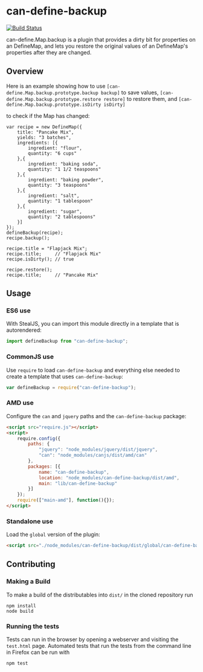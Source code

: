 # can-define-backup


[![Build Status](https://travis-ci.org/canjs/can-define-backup.png?branch=master)](https://travis-ci.org/canjs/can-define-backup)

can-define.Map.backup is a plugin that provides a dirty bit for properties on an DefineMap,
and lets you restore the original values of an DefineMap's properties after they are changed.

## Overview

Here is an example showing how to use `[can-define.Map.backup.prototype.backup backup]` to save values,
`[can-define.Map.backup.prototype.restore restore]` to restore them, and `[can-define.Map.backup.prototype.isDirty isDirty]`

to check if the Map has changed:

```
var recipe = new DefineMap({
	title: "Pancake Mix",
	yields: "3 batches",
	ingredients: [{
		ingredient: "flour",
		quantity: "6 cups"
	},{
		ingredient: "baking soda",
		quantity: "1 1/2 teaspoons"
	},{
		ingredient: "baking powder",
		quantity: "3 teaspoons"
	},{
		ingredient: "salt",
		quantity: "1 tablespoon"
	},{
		ingredient: "sugar",
		quantity: "2 tablespoons"
	}]
});
defineBackup(recipe);
recipe.backup();

recipe.title = "Flapjack Mix";
recipe.title;     // "Flapjack Mix"
recipe.isDirty(); // true

recipe.restore();
recipe.title;     // "Pancake Mix"
```

## Usage

### ES6 use

With StealJS, you can import this module directly in a template that is autorendered:

```js
import defineBackup from "can-define-backup";
```

### CommonJS use

Use `require` to load `can-define-backup` and everything else
needed to create a template that uses `can-define-backup`:

```js
var defineBackup = require("can-define-backup");
```

### AMD use

Configure the `can` and `jquery` paths and the `can-define-backup` package:

```html
<script src="require.js"></script>
<script>
	require.config({
	    paths: {
	        "jquery": "node_modules/jquery/dist/jquery",
	        "can": "node_modules/canjs/dist/amd/can"
	    },
	    packages: [{
			name: "can-define-backup",
			location: "node_modules/can-define-backup/dist/amd",
			main: "lib/can-define-backup"
	    }]
	});
	require(["main-amd"], function(){});
</script>
```

### Standalone use

Load the `global` version of the plugin:

```html
<script src="./node_modules/can-define-backup/dist/global/can-define-backup.js"></script>
```

## Contributing

### Making a Build

To make a build of the distributables into `dist/` in the cloned repository run

```
npm install
node build
```

### Running the tests

Tests can run in the browser by opening a webserver and visiting the `test.html` page.
Automated tests that run the tests from the command line in Firefox can be run with

```
npm test
```
